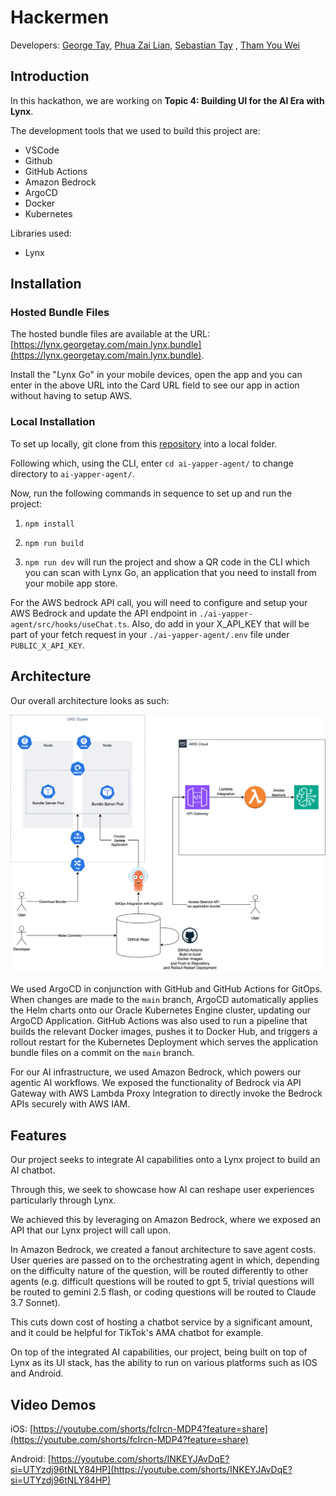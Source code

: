 # Hackermen
Developers: [George Tay](https://github.com/georgetayqy), [Phua Zai Lian](https://github.com/pzl111), [Sebastian Tay](https://github.com/Sebtey) , [Tham You Wei](https://github.com/tyouwei)

## Introduction
In this hackathon, we are working on **Topic 4: Building UI for the AI Era with Lynx**.

The development tools that we used to build this project are:

- VSCode
- Github
- GitHub Actions
- Amazon Bedrock
- ArgoCD
- Docker
- Kubernetes

Libraries used:

- Lynx

## Installation

### Hosted Bundle Files

The hosted bundle files are available at the URL: [https://lynx.georgetay.com/main.lynx.bundle](https://lynx.georgetay.com/main.lynx.bundle).

Install the "Lynx Go" in your mobile devices, open the app and you can enter in the above URL into the Card URL field to see our app in action without having to setup AWS.

### Local Installation

To set up locally, git clone from this [repository](https://github.com/PSA-Hackermen/TechJam-Hackathon) into a local folder.

Following which, using the CLI, enter `cd ai-yapper-agent/` to change directory to `ai-yapper-agent/`.

Now, run the following commands in sequence to set up and run the project:

1. `npm install`

2. `npm run build`

3. `npm run dev` will run the project and show a QR code in the CLI which you can scan with Lynx Go, an application that you need to install from your mobile app store.

For the AWS bedrock API call, you will need to configure and setup your AWS Bedrock and update the API endpoint in `./ai-yapper-agent/src/hooks/useChat.ts`. Also, do add in your X_API_KEY that will be part of your fetch request in your `./ai-yapper-agent/.env` file under `PUBLIC_X_API_KEY`.

## Architecture

Our overall architecture looks as such:

![architecture](./assets/architecture.png)

We used ArgoCD in conjunction with GitHub and GitHub Actions for GitOps. When changes are made to the `main` branch, ArgoCD automatically applies the Helm charts onto our Oracle Kubernetes Engine cluster, updating our ArgoCD Application. GitHub Actions was also used to run a pipeline that builds the relevant Docker images, pushes it to Docker Hub, and triggers a rollout restart for the Kubernetes Deployment which serves the application bundle files on a commit on the `main` branch.

For our AI infrastructure, we used Amazon Bedrock, which powers our agentic AI workflows. We exposed the functionality of Bedrock via API Gateway with AWS Lambda Proxy Integration to directly invoke the Bedrock APIs securely with AWS IAM.

## Features

Our project seeks to integrate AI capabilities onto a Lynx project to build an AI chatbot.

Through this, we seek to showcase how AI can reshape user experiences particularly through Lynx.

We achieved this by leveraging on Amazon Bedrock, where we exposed an API that our Lynx project will call upon.

In Amazon Bedrock, we created a fanout architecture to save agent costs. User queries are passed on to the orchestrating agent in which, depending on the difficulty nature of the question, will be routed differently to other agents (e.g. difficult questions will be routed to gpt 5, trivial questions will be routed to gemini 2.5 flash, or coding questions will be routed to Claude 3.7 Sonnet).

This cuts down cost of hosting a chatbot service by a significant amount, and it could be helpful for TikTok's AMA chatbot for example.

On top of the integrated AI capabilities, our project, being built on top of Lynx as its UI stack, has the ability to run on various platforms such as IOS and Android.

## Video Demos

iOS: [https://youtube.com/shorts/fcIrcn-MDP4?feature=share](https://youtube.com/shorts/fcIrcn-MDP4?feature=share)

Android: [https://youtube.com/shorts/INKEYJAvDqE?si=UTYzdj96tNLY84HP](https://youtube.com/shorts/INKEYJAvDqE?si=UTYzdj96tNLY84HP)
